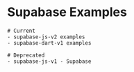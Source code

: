 # Supabase Examples


```
# Current
- supabase-js-v2 examples
- supabase-dart-v1 examples

# Deprecated
- supabase-js-v1 - Supabase
```
